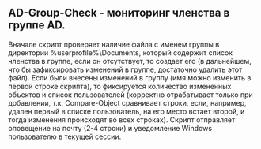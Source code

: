 ## AD-Group-Check - мониторинг членства в группе AD.

Вначале скрипт проверяет наличие файла с именем группы в директории %userprofile%\Documents, который содержит список членства в группе, если он отсутствует, то создает его (в дальнейшем, что бы зафиксировать изменений в группе, достаточно удалить этот файл). Если были внесены изменений в группу (имя можно изменить в первой строке скрипта), то фиксируется количество измененных объектов и список пользователей (корректно отрабатывает только при добавлении, т.к. Compare-Object сравнивает строки, если, например, удален первый в списке пользователь, на его место встает второй, и тогда изменения происходят во всех строках). Скрипт отправляет оповещение на почту (2-4 строки) и уведомление Windows пользователю в текущей сессии.
